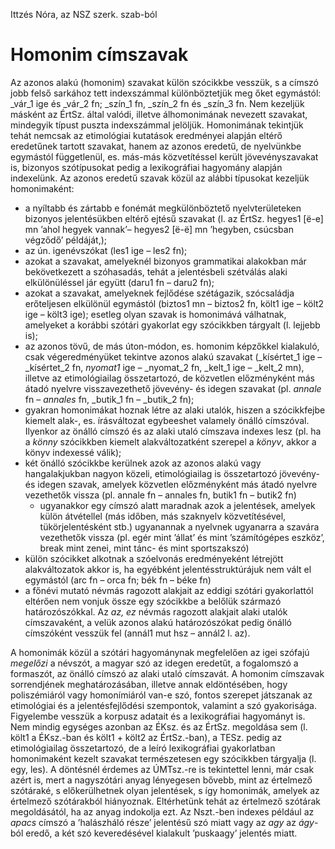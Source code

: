 Ittzés Nóra, az NSZ szerk. szab-ból 

# Homonim címszavak

Az azonos alakú (homonim) szavakat külön szócikkbe vesszük, s a címszó jobb
felső sarkához tett indexszámmal különböztetjük meg őket egymástól: _vár_1 ige és
_vár_2 fn; _szín_1 fn, _szín_2 fn és _szín_3 fn. Nem kezeljük másként az ÉrtSz. által
valódi, illetve álhomonimának nevezett szavakat, mindegyik típust puszta
indexszámmal jelöljük. Homonimának tekintjük tehát nemcsak az etimológiai
kutatások eredményei alapján eltérő eredetűnek tartott szavakat, hanem az
azonos eredetű, de nyelvünkbe egymástól függetlenül, es. más-más közvetítéssel
került jövevényszavakat is, bizonyos szótípusokat pedig a lexikográfiai
hagyomány alapján indexelünk. Az azonos eredetű szavak közül az alábbi
típusokat kezeljük homonimaként:

* a nyíltabb és zártabb e fonémát megkülönböztető nyelvterületeken bizonyos
  jelentésükben eltérő ejtésű szavakat (l. az ÉrtSz. hegyes1 [ë-e] mn ’ahol
  hegyek vannak’– hegyes2 [ë-ë] mn ’hegyben, csúcsban végződő’ példáját,);
* az ún. igenévszókat (les1 ige – les2 fn);
* azokat a szavakat, amelyeknél bizonyos grammatikai alakokban már
  bekövetkezett a szóhasadás, tehát a jelentésbeli szétválás alaki
  elkülönüléssel jár együtt (daru1 fn – daru2 fn);
* azokat a szavakat, amelyeknek fejlődése szétágazik, szócsaládja erőteljesen
  elkülönül egymástól (biztos1 mn – biztos2 fn, költ1 ige – költ2 ige – költ3
  ige); esetleg olyan szavak is homonimává válhatnak, amelyeket a korábbi
  szótári gyakorlat egy szócikkben tárgyalt (l. lejjebb is);
* az azonos tövű, de más úton-módon, es. homonim képzőkkel kialakuló, csak
  végeredményüket tekintve azonos alakú szavakat (_kísértet_1 ige – _kísértet_2 fn,
  _nyomat1_ ige – _nyomat_2 fn, _kelt_1 ige – _kelt_2 mn), illetve az etimológiailag
  összetartozó, de közvetlen előzményként más átadó nyelvre visszavezethető
  jövevény- és idegen szavakat (pl. _annale_ fn – _annales_ fn, _butik_1 fn – _butik_2
  fn);
* gyakran homonimákat hoznak létre az alaki utalók, hiszen a szócikkfejbe
  kiemelt alak-, es. írásváltozat egybeeshet valamely önálló címszóval.
  Ilyenkor az önálló címszó és az alaki utaló címszava indexes lesz (pl. ha a
  _könny_ szócikkben kiemelt alakváltozatként szerepel a _könyv_, akkor a könyv
  indexessé válik);
* két önálló szócikkbe kerülnek azok az azonos alakú vagy hangalakjukban nagyon
  közeli, etimológiailag is összetartozó jövevény- és idegen szavak, amelyek
  közvetlen előzményként más átadó nyelvre vezethetők vissza 
  (pl. annale fn – annales fn, butik1 fn – butik2 fn)
  * ugyanakkor egy címszó alatt maradnak azok a jelentések, amelyek külön
    átvétellel (más időben, más szaknyelv közvetítésével, tükörjelentésként
    stb.) ugyanannak a nyelvnek ugyanarra a szavára vezethetők vissza 
    (pl. egér mint ’állat’ és mint ’számítógépes eszköz’, break mint zenei,
    mint tánc- és mint sportszakszó)
* külön szócikket alkotnak a szóelvonás eredményeként létrejött alakváltozatok
  akkor is, ha egyébként jelentésstruktúrájuk nem vált el egymástól 
  (arc fn – orca fn; bék fn – béke fn)
* a főnévi mutató névmás ragozott alakjait az eddigi szótári gyakorlattól
  eltérően nem vonjuk össze egy szócikkbe a belőlük származó határozószókkal.
  Az _az, ez_ névmás ragozott alakjait alaki utalók címszavaként, a velük azonos
  alakú határozószókat pedig önálló címszóként vesszük fel (annál1 mut hsz –
  annál2 l. az).  
  
A homonimák közül a szótári hagyománynak megfelelően az igei szófajú _megelőzi_ a
névszót, a magyar szó az idegen eredetűt, a fogalomszó a formaszót, az önálló
címszó az alaki utaló címszavát. A homonim címszavak sorrendjének
meghatározásában, illetve annak eldöntésében, hogy poliszémiáról vagy
homonímiáról van-e szó, fontos szerepet játszanak az etimológiai és a
jelentésfejlődési szempontok, valamint a szó gyakorisága. Figyelembe vesszük a
korpusz adatait és a lexikográfiai hagyományt is. Nem mindig egységes azonban
az ÉKsz. és az ÉrtSz. megoldása sem (l. költ1 a ÉKsz.-ban és költ1 + költ2 az
ÉrtSz.-ban), a TESz. pedig az etimológiailag összetartozó, de a leíró
lexikográfiai gyakorlatban homonimaként kezelt szavakat természetesen egy
szócikkben tárgyalja (l. egy, les). A döntésnél érdemes az ÚMTsz.-re is
tekintettel lenni, már csak azért is, mert a nagyszótári anyag lényegesen
bővebb, mint az értelmező szótáraké, s előkerülhetnek olyan jelentések, s így
homonimák, amelyek az értelmező szótárakból hiányoznak. Eltérhetünk tehát az
értelmező szótárak megoldásától, ha az anyag indokolja ezt. Az Nszt.-ben
indexes például az _apacs_ címszó a ’halászháló része’ jelentésű szó miatt vagy
az _agy_ az _ágy_-ból eredő, a két szó keveredésével kialakult ’puskaagy’ jelentés
miatt.
